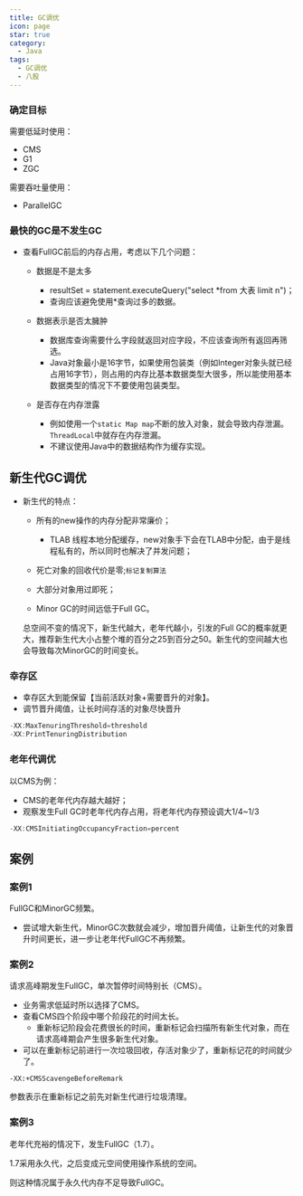 ```yaml
---
title: GC调优
icon: page
star: true
category:
  - Java
tags:
  - GC调优
  - 八股
---
```


### 确定目标

需要低延时使用：

- CMS
- G1
- ZGC

需要吞吐量使用：

- ParallelGC

<!-- more -->

### 最快的GC是不发生GC

- 查看FullGC前后的内存占用，考虑以下几个问题：

  - 数据是不是太多
    - resultSet = statement.executeQuery("select *from 大表 limit n")；
    - 查询应该避免使用*查询过多的数据。
  - 数据表示是否太臃肿
    - 数据库查询需要什么字段就返回对应字段，不应该查询所有返回再筛选。
    - Java对象最小是16字节，如果使用包装类（例如Integer对象头就已经占用16字节），则占用的内存比基本数据类型大很多，所以能使用基本数据类型的情况下不要使用包装类型。

  - 是否存在内存泄露
    - 例如使用一个`static Map map`不断的放入对象，就会导致内存泄漏。`ThreadLocal`中就存在内存泄漏。
    - 不建议使用Java中的数据结构作为缓存实现。

## 新生代GC调优

- 新生代的特点：

  - 所有的new操作的内存分配非常廉价；
    - TLAB 线程本地分配缓存，new对象手下会在TLAB中分配，由于是线程私有的，所以同时也解决了并发问题；

  - 死亡对象的回收代价是零;`标记复制算法`
  - 大部分对象用过即死；
  - Minor GC的时间远低于Full GC。

  总空间不变的情况下，新生代越大，老年代越小，引发的Full GC的概率就更大，推荐新生代大小占整个堆的百分之25到百分之50。新生代的空间越大也会导致每次MinorGC的时间变长。

### 幸存区

- 幸存区大到能保留【当前活跃对象+需要晋升的对象】。
- 调节晋升阈值，让长时间存活的对象尽快晋升

```java
-XX:MaxTenuringThreshold=threshold
-XX:PrintTenuringDistribution
```

### 老年代调优

以CMS为例：

- CMS的老年代内存越大越好；
- 观察发生Full GC时老年代内存占用，将老年代内存预设调大1/4~1/3

```java
-XX:CMSInitiatingOccupancyFraction=percent
```

## 案例

### 案例1

FullGC和MinorGC频繁。

- 尝试增大新生代，MinorGC次数就会减少，增加晋升阈值，让新生代的对象晋升时间更长，进一步让老年代FullGC不再频繁。

### 案例2

请求高峰期发生FullGC，单次暂停时间特别长（CMS）。

- 业务需求低延时所以选择了CMS。
- 查看CMS四个阶段中哪个阶段花的时间太长。
  - 重新标记阶段会花费很长的时间，重新标记会扫描所有新生代对象，而在请求高峰期会产生很多新生代对象。
- 可以在重新标记前进行一次垃圾回收，存活对象少了，重新标记花的时间就少了。

```
-XX:+CMSScavengeBeforeRemark
```

参数表示在重新标记之前先对新生代进行垃圾清理。

### 案例3

老年代充裕的情况下，发生FullGC（1.7）。

1.7采用永久代，之后变成元空间使用操作系统的空间。

则这种情况属于永久代内存不足导致FullGC。







